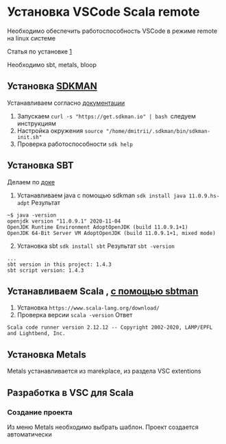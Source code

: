 # Установка VSCode Scala remote
Необходимо обеспечить работоспособность VSCode в режиме remote на linux системе

Статья по установке [1] 

Необходимо sbt, metals, bloop

## Установка [SDKMAN][3]
Устанавливаем согласно [документации][4]
1. Запускаем 
```curl -s "https://get.sdkman.io" | bash ```следуем инструкциям
2. Настройка окружения
```source "/home/dmitrii/.sdkman/bin/sdkman-init.sh"```
4. Проверка работоспособности
    ```sdk help```

## Установка SBT

Делаем по [доке][2]

1. Устанавливаем java с помощью sdkman ```sdk install java 11.0.9.hs-adpt```
Результат 
```
~$ java -version
openjdk version "11.0.9.1" 2020-11-04
OpenJDK Runtime Environment AdoptOpenJDK (build 11.0.9.1+1)
OpenJDK 64-Bit Server VM AdoptOpenJDK (build 11.0.9.1+1, mixed mode)
```
2. Установка sbt
```sdk install sbt```
Результат 
```sbt -version```
```
...
sbt version in this project: 1.4.3
sbt script version: 1.4.3
```

## Устанавливаем Scala , [с помощью sbtman][5]
1. Установка 
```https://www.scala-lang.org/download/```
2. Проверка версии
```scala -version```
Ответ
```
Scala code runner version 2.12.12 -- Copyright 2002-2020, LAMP/EPFL and Lightbend, Inc.
```

## Установка Metals 
Metals устанавливается из marekplace, из раздела VSC extentions 


## Разработка в VSC для Scala

### Создание проекта
Из меню Metals необходимо выбрать шаблон. Проект создается автоматически



[1]: https://habr.com/ru/post/469707/ "Статья на хабр"
[2]: https://www.scala-sbt.org/1.x/docs/Installing-sbt-on-Linux.html "Статья по установке SBT"
[3]: https://sdkman.io/ "Менеджер SDK"
[4]: https://sdkman.io/install "Инсталяция SDKMAN"
[5]: https://www.scala-lang.org/download/ "Инсталяцция SCALA"
